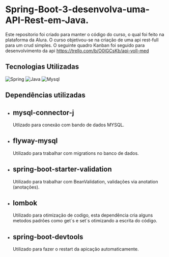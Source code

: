 
# Spring-Boot-3-desenvolva-uma-API-Rest-em-Java.
Este repositorio foi criado para manter o código do curso, o qual foi feito na plataforma da Alura. O curso objetivou-se na criação de uma api rest-full para um crud simples.
O seguinte quadro Kanban foi seguido para desenvolvimento da api https://trello.com/b/O0lGCsKb/api-voll-med



## Tecnologias Utilizadas
![Spring](https://img.shields.io/badge/Spring-6DB33F?style=for-the-badge&logo=spring&logoColor=white)
![Java](https://img.shields.io/badge/Java-ED8B00?style=for-the-badge&logo=openjdk&logoColor=white)
![Mysql](https://img.shields.io/badge/MySQL-00000F?style=for-the-badge&logo=mysql&logoColor=white)

## Dependências utilizadas

* ##  mysql-connector-j

  Utlizado para conexão com bando de dados MYSQL.
  
 * ##  flyway-mysql
  
     Utilizado para trabalhar com migrations no banco de dados.
    
* ## spring-boot-starter-validation 
   
     Utilizado para trabalhar com BeanValidation, validações via anotation (anotações).
* ## lombok
  
    Utilizado para otimização de codigo, esta dependência cria alguns metodos padrões como get`s e set´s otimizando a escrita do código.
* ## spring-boot-devtools
    Utilizado para fazer o restart da apicação automaticamente.
